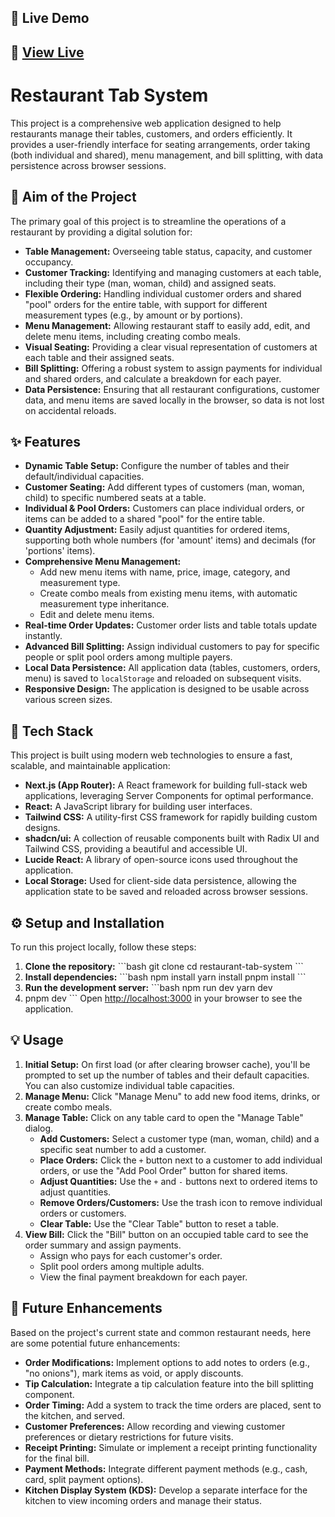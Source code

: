 ## 🚀 Live Demo
🔗 **[View Live](https://restaurant-tab-system.vercel.app/)**
------
# Restaurant Tab System

This project is a comprehensive web application designed to help restaurants manage their tables, customers, and orders efficiently. It provides a user-friendly interface for seating arrangements, order taking (both individual and shared), menu management, and bill splitting, with data persistence across browser sessions.

## 🎯 Aim of the Project

The primary goal of this project is to streamline the operations of a restaurant by providing a digital solution for:
*   **Table Management:** Overseeing table status, capacity, and customer occupancy.
*   **Customer Tracking:** Identifying and managing customers at each table, including their type (man, woman, child) and assigned seats.
*   **Flexible Ordering:** Handling individual customer orders and shared "pool" orders for the entire table, with support for different measurement types (e.g., by amount or by portions).
*   **Menu Management:** Allowing restaurant staff to easily add, edit, and delete menu items, including creating combo meals.
*   **Visual Seating:** Providing a clear visual representation of customers at each table and their assigned seats.
*   **Bill Splitting:** Offering a robust system to assign payments for individual and shared orders, and calculate a breakdown for each payer.
*   **Data Persistence:** Ensuring that all restaurant configurations, customer data, and menu items are saved locally in the browser, so data is not lost on accidental reloads.

## ✨ Features

*   **Dynamic Table Setup:** Configure the number of tables and their default/individual capacities.
*   **Customer Seating:** Add different types of customers (man, woman, child) to specific numbered seats at a table.
*   **Individual & Pool Orders:** Customers can place individual orders, or items can be added to a shared "pool" for the entire table.
*   **Quantity Adjustment:** Easily adjust quantities for ordered items, supporting both whole numbers (for 'amount' items) and decimals (for 'portions' items).
*   **Comprehensive Menu Management:**
    *   Add new menu items with name, price, image, category, and measurement type.
    *   Create combo meals from existing menu items, with automatic measurement type inheritance.
    *   Edit and delete menu items.
*   **Real-time Order Updates:** Customer order lists and table totals update instantly.
*   **Advanced Bill Splitting:** Assign individual customers to pay for specific people or split pool orders among multiple payers.
*   **Local Data Persistence:** All application data (tables, customers, orders, menu) is saved to `localStorage` and reloaded on subsequent visits.
*   **Responsive Design:** The application is designed to be usable across various screen sizes.

## 🚀 Tech Stack

This project is built using modern web technologies to ensure a fast, scalable, and maintainable application:

*   **Next.js (App Router):** A React framework for building full-stack web applications, leveraging Server Components for optimal performance.
*   **React:** A JavaScript library for building user interfaces.
*   **Tailwind CSS:** A utility-first CSS framework for rapidly building custom designs.
*   **shadcn/ui:** A collection of reusable components built with Radix UI and Tailwind CSS, providing a beautiful and accessible UI.
*   **Lucide React:** A library of open-source icons used throughout the application.
*   **Local Storage:** Used for client-side data persistence, allowing the application state to be saved and reloaded across browser sessions.

## ⚙️ Setup and Installation

To run this project locally, follow these steps:

1.  **Clone the repository:**
    \`\`\`bash
    git clone <repository-url>
    cd restaurant-tab-system
    \`\`\`
2.  **Install dependencies:**
    \`\`\`bash
    npm install
    yarn install
    pnpm install
    \`\`\`
3.  **Run the development server:**
    \`\`\`bash
    npm run dev
    yarn dev
4. 
    pnpm dev
    \`\`\`
    Open [http://localhost:3000](http://localhost:3000) in your browser to see the application.

## 💡 Usage

1.  **Initial Setup:** On first load (or after clearing browser cache), you'll be prompted to set up the number of tables and their default capacities. You can also customize individual table capacities.
2.  **Manage Menu:** Click "Manage Menu" to add new food items, drinks, or create combo meals.
3.  **Manage Table:** Click on any table card to open the "Manage Table" dialog.
    *   **Add Customers:** Select a customer type (man, woman, child) and a specific seat number to add a customer.
    *   **Place Orders:** Click the `+` button next to a customer to add individual orders, or use the "Add Pool Order" button for shared items.
    *   **Adjust Quantities:** Use the `+` and `-` buttons next to ordered items to adjust quantities.
    *   **Remove Orders/Customers:** Use the trash icon to remove individual orders or customers.
    *   **Clear Table:** Use the "Clear Table" button to reset a table.
4.  **View Bill:** Click the "Bill" button on an occupied table card to see the order summary and assign payments.
    *   Assign who pays for each customer's order.
    *   Split pool orders among multiple adults.
    *   View the final payment breakdown for each payer.

## 🔮 Future Enhancements

Based on the project's current state and common restaurant needs, here are some potential future enhancements:

*   **Order Modifications:** Implement options to add notes to orders (e.g., "no onions"), mark items as void, or apply discounts.
*   **Tip Calculation:** Integrate a tip calculation feature into the bill splitting component.
*   **Order Timing:** Add a system to track the time orders are placed, sent to the kitchen, and served.
*   **Customer Preferences:** Allow recording and viewing customer preferences or dietary restrictions for future visits.
*   **Receipt Printing:** Simulate or implement a receipt printing functionality for the final bill.
*   **Payment Methods:** Integrate different payment methods (e.g., cash, card, split payment options).
*   **Kitchen Display System (KDS):** Develop a separate interface for the kitchen to view incoming orders and manage their status.

